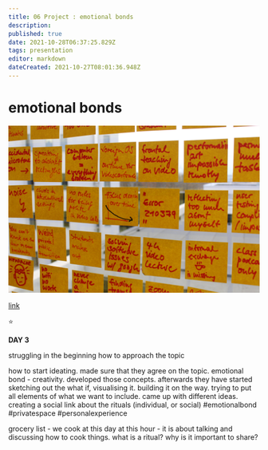 ```yaml
---
title: 06 Project : emotional bonds
description: 
published: true
date: 2021-10-28T06:37:25.829Z
tags: presentation
editor: markdown
dateCreated: 2021-10-27T08:01:36.948Z
---
```


# emotional bonds

![post-its.jpg](/post-its.jpg)

[link](http://google.com)

:star:

**DAY 3**

struggling in the beginning how to approach the topic

how to start ideating. made sure that they agree on the topic. emotional bond - creativity. developed those concepts. afterwards they have started sketching out the what if, visualising it. building it on the way. trying to put all elements of what we want to include. came up with different ideas. creating a social link about the rituals (individual, or social) #emotionalbond #privatespace #personalexperience 

grocery list - we cook at this day at this hour - it is about talking and discussing how to cook things.  what is a ritual? why is it important to share?




